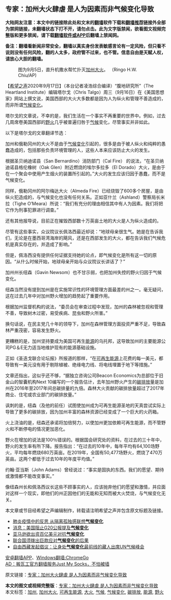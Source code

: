  <h2>专家：加州大火肆虐 是人为因素而非气候变化导致</h2> <p class="notice"><b>大陆网友注意：本文中的链接除此处和文末的<a href="https://github.com/bannedbook/fanqiang" >翻墙</a>软件下载和<a href="https://github.com/killgcd/justmysocks/blob/master/README.md">翻墙推荐</a>链接外全部为禁网链接，未翻墙状态下打不开，请勿点击。此为文字版禁闻，欲看图文视频完整版和更多禁闻，请下载<a href="https://github.com/bannedbook/fanqiang">翻墙软件或APP</a>后翻墙上禁闻网。</p><p>备注：翻墙看新闻非常安全，翻墙以真实身份发表敏感言论有一定风险，但只看不说则没有任何风险，翻的人太多，政府管不过来，也不管。信息自由是天赋人权，请放心大胆的翻墙。</b></p>  <div class="entry"> <figure><figcaption>图为9月5日，直升机撒水帮忙扑灭<a href="https://www.bannedbook.org/bnews/tag/%e5%8a%a0%e5%b7%9e/" class="st_tag internal_tag" rel="tag" title="标签 加州 下的日志">加州</a><a href="https://www.bannedbook.org/bnews/tag/%e5%a4%a7%e7%81%ab/" class="st_tag internal_tag" rel="tag" title="标签 大火 下的日志">大火</a>。 （Ringo H.W. Chiu/AP) </figcaption></figure> <p>【<span class='wp_keywordlink_affiliate'><a href="https://www.soundofhope.org" title="希望之声" target="_blank">希望之声</a></span>2020年9月17日】（本台记者凌浩综合编译）“腹地研究所”（The Heartland Institute）编辑塔尔戈（Chris Talgo）周三（9月16日）在《美国思想家》网站上撰文说，美国西部的大火大多数都是因为人为纵火和管理不善造成的，而非所谓<span class='wp_keywordlink'><a href="https://www.bannedbook.org/bnews/ssgc/20180904/993719.html" title="《魔鬼在统治着我们的世界(23)：环保主义(上)》" target="_blank">气候变化</a></span>。</p> <p>塔尔戈的文章说，不幸的是，我们生活在一个事实不再重要的世界中。例如，过去几周席卷美国西部的<a href="https://www.bannedbook.org/bnews/tag/%E9%87%8E%E7%81%AB/" class="st_tag internal_tag" rel="tag" title="标签 野火 下的日志">野火</a>几乎被普遍归咎于<a href="https://www.bannedbook.org/bnews/tag/%e6%b0%94%e5%80%99/" class="st_tag internal_tag" rel="tag" title="标签 气候 下的日志">气候</a>变化，尽管事实并非如此。</p> <p>以下是塔尔戈的文章翻译节选：</p> <p>加州和俄勒冈州的大火不是由于<a href="https://www.bannedbook.org/bnews/tag/%E6%B0%94%E5%80%99%E5%8F%98%E5%8C%96/" class="st_tag internal_tag" rel="tag" title="标签 气候变化 下的日志">气候变化</a>引起的，很多是由于被人纵火和纯粹的愚蠢造成的，包括那些负责环境管理的人，这些人本来应该防止大火的发生。</p> <p>根据圣贝纳迪诺县（San Bernardino）消防部门（Cal Fire） 的说法，“在圣贝纳迪诺县格伦橡树（Oak Glen）附近燃烧的埃尔多拉多（El Dorado）大火，是由于在一个聚会中使用产生烟火的装置所引起的。”大火的发生应该归因于愚蠢，而不是气候变化。</p>  <p>同样，俄勒冈州的阿尔梅达大火（Almeda Fire）已经烧毁了600多个房屋，是由纵火犯造成的，与气候变化也没有任何关系。正如亚什兰（Ashland）警察局长米拉（Tighe O’Meara）所说：“我们有充分的理由相信其中有人为因素。我们将把它作为刑事犯罪进行调查。”</p> <p>还有其他报导说，目前正在摧毁西部数十万英亩土地的大火是人为纵火造成的。</p> <p>尽管有这些事实，众议院议长佩洛西最近却说：“地球母亲很生气。她是在告诉我们，无论是在墨西哥湾海岸的飓风，还是在西部发生的大火，都在告诉我们气候危机是真实存在的，并造成了影响。”</p> <p>但是，佩洛西没有提供任何证据支持她的论点，即气候变化是所有这一切的原因。“从什么时候开始，地球母亲开始与众议院议长讲话了？”</p> <p>加州州长纽森（Gavin Newsom）也不甘示弱，也把加州失控的野火归因于气候变化。</p>  <p>纽森当然没有提到加州是在实施常识性的环境管理方面最差的州之一。毫无疑问，这在过去几年中对加州野火增加的趋势起了重要作用。</p> <p>根据加州监督机构的说法，“委员会在审查过程中发现，加州的森林被忽视和管理不善，导致树木过密，易受疾病、昆虫和野火所害。”</p> <p>换句话说，在民主党几十年的领导下，加州在森林管理方面投资严重不足，导致森林严重茂密，容易发生野火。</p> <p>更糟糕的是，加州坚持要成为美国可再生<a href="https://www.bannedbook.org/bnews/tag/%E8%83%BD%E6%BA%90/" class="st_tag internal_tag" rel="tag" title="标签 能源 下的日志">能源</a>的乌托邦，这导致加州的主要能源公司PG＆E无力适当地维护现有的能源基础设施。</p> <p>正如《圣迭戈联合论坛报》所报道的那样，“在<a href="https://www.bannedbook.org/bnews/tag/%E5%8F%AF%E5%86%8D%E7%94%9F%E8%83%BD%E6%BA%90/" class="st_tag internal_tag" rel="tag" title="标签 可再生能源 下的日志">可再生能源</a>上花费的每一美元，都导致有一美元没有用于剔除植被、绝缘电力线、将电线埋置于地下等措施。”</p>  <p>文章还指出，这似乎还不够，“据独立咨询公司Beacon Economics为总部位于旧金山的智囊机构Next 10编写的一个报告估计，去年加州野火产生的<a href="https://www.bannedbook.org/bnews/tag/%E7%A2%B3%E6%8E%92%E6%94%BE/" class="st_tag internal_tag" rel="tag" title="标签 碳排放 下的日志">碳排放</a>量是加州在2016年至2017年间总碳排量的九倍。森林大火贡献的碳排放量超过了2017年商业、住宅或农业部门的碳排放量。”</p> <p>讽刺的是，纽森（及他的前任）试图使加州成为可再生能源圣地的天真尝试实际上导致了更多的碳排放，因为加州丰富的森林资源已经变成了一个巨大的火药箱。</p> <p>火上浇油的是，纽森还承诺将加倍努力，以使加州更加依赖可再生能源，而不管野火和不断停电的情况更加恶化。</p> <p>野火在增加的说法是100％错误的。根据国会研究处的资料，在过去的三十年中，野火的发生率有所下降。报告指出：“在过去的10年中，每年平均有64,100场野火，平均每年燃烧680万英亩。在2019年，全国有50,477场野火，燃烧了470万英亩。这两个都低于过去10年的年度平均值。”</p> <p>约翰·亚当斯（John Adams）曾经说过：“事实是固执的东西。我们的愿望、期待或激情都不能改变事实。”</p>  <p>像纽森州长和佩洛西议长这些不顾事实的人，应该抛弃他们的愿望和激情，并应面对这样一个现实，即他们的州正因他们的无能和无知而被大火焚烧，与气候变化无关。</p> <p>本文章或节目经希望之声编辑制作，转载请注明希望之声并包含原文标题及链接。</p> <ul class='op-related-articles' title='相关阅读'> <li><a href='https://www.bannedbook.org/bnews/baitai/20200502/1322204.html' target='_blank'>肺炎疫情中的反思 从隔离孤独感联想<b>气候变化</b></a></li> <li><a href='https://www.bannedbook.org/bnews/baitai/20200223/1282242.html' target='_blank'>消息：美国阻止G20公报提及<b>气候变化</b></a></li> <li><a href='https://www.bannedbook.org/bnews/worldnews/usa/20200219/1279382.html' target='_blank'>亚马逊欲出资百亿美元对抗<b>气候变化</b></a></li> <li><a href='https://www.bannedbook.org/bnews/baitai/20200211/1275073.html' target='_blank'>联合国须拨出巨款应对<b>气候变化</b>的后果</a></li> <li><a href='https://www.bannedbook.org/bnews/renquan/xizang/20200124/1264457.html' target='_blank'>自由西藏发起倡议：让身处<b>气候变化</b>最前线的藏人出席UN气候峰会</a></li> </ul> <p class="texttj"> <a href="https://github.com/bannedbook/fanqiang/wiki/%E7%A6%81%E9%97%BB%E7%BD%91%E5%AE%89%E5%8D%93%E7%BF%BB%E5%A2%99%E6%96%B0%E9%97%BBAPP" target="_blank">安卓翻墙APP</a>、<a href="https://github.com/bannedbook/fanqiang/wiki/Chrome%E4%B8%80%E9%94%AE%E7%BF%BB%E5%A2%99%E5%8C%85" target="_blank">Windows翻墙:ChromeGo</a><br/> <a href="https://github.com/killgcd/justmysocks/blob/master/README.md" target="_blank">AD：搬瓦工官方翻墙服务Just My Socks，不怕被墙</a> </p><p>原文链接：<a class="src_link"  href="https://www.soundofhope.org/post/422731" target="_blank">专家：加州大火肆虐 是人为因素而非气候变化导致</a></p><a name='sharetosocial'></a>         <div><b>本文的图文或视频完整版</b>：<a href='https://www.bannedbook.org/bnews/comments/20200917/1398253.html'>专家：加州大火肆虐 是人为因素而非气候变化导致</a></div>  </div><!--END ENTRY--> <div class="postfooter"> <div>本文标签：<a href="https://www.bannedbook.org/bnews/tag/%e5%8a%a0%e5%b7%9e/" rel="tag">加州</a>, <a href="https://www.bannedbook.org/bnews/tag/%E5%8A%A0%E5%B7%9E%E5%A4%A7%E7%81%AB/" rel="tag">加州大火</a>, <a href="https://www.bannedbook.org/bnews/tag/%E5%8F%AF%E5%86%8D%E7%94%9F%E8%83%BD%E6%BA%90/" rel="tag">可再生能源</a>, <a href="https://www.bannedbook.org/bnews/tag/%e5%a4%a7%e7%81%ab/" rel="tag">大火</a>, <a href="https://www.bannedbook.org/bnews/tag/%e6%b0%94%e5%80%99/" rel="tag">气候</a>, <a href="https://www.bannedbook.org/bnews/tag/%E6%B0%94%E5%80%99%E5%8F%98%E5%8C%96/" rel="tag">气候变化</a>, <a href="https://www.bannedbook.org/bnews/tag/%E7%A2%B3%E6%8E%92%E6%94%BE/" rel="tag">碳排放</a>, <a href="https://www.bannedbook.org/bnews/tag/%E8%83%BD%E6%BA%90/" rel="tag">能源</a>, <a href="https://www.bannedbook.org/bnews/tag/%E9%87%8E%E7%81%AB/" rel="tag">野火</a></div>  </div><!--END POSTFOOTER--> 